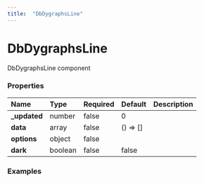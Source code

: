 ```yaml
---
title:  "DbDygraphsLine"
---
```

# DbDygraphsLine

DbDygraphsLine component


### Properties

|Name           |Type     |Required|Default |Description
|:--------------|:--------|:-------|:-------|:----------
|**_updated**|number|false|0|
|**data**|array|false|() => []|
|**options**|object|false||
|**dark**|boolean|false|false|

### Examples
<br/>
<br/>

